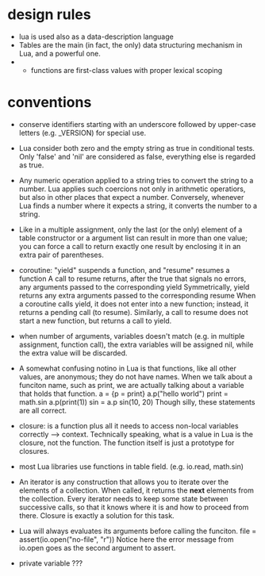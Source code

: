 # design rules
* lua is used also as a data-description language
* Tables are the main (in fact, the only) data structuring mechanism 
in Lua, and a powerful one.
* * functions are first-class values with proper lexical scoping


# conventions
* conserve identifiers starting with an underscore followed by upper-case 
    letters (e.g. _VERSION) for special use.

* Lua consider both zero and the empty string as true in conditional tests. Only 'false' and 'nil' are considered as false, everything else is regarded as true.

* Any numeric operation applied to a string tries to convert the string to a number.  Lua applies such coercions not only in arithmetic operatiors, but also in other places that expect a number. Conversely, whenever Lua finds a number where it expects a string, it converts the number to a string.

* Like in a multiple assignment, only the last (or the only) element of a table constructor or a argument list can result in more than one value;
  you can force a call to return exactly one result by enclosing it in an extra pair of parentheses.

* coroutine: 
    "yield" suspends a function, and "resume" resumes a function
    A call to resume returns, after the true that signals no errors, any arguments passed to the corresponding yield
    Symmetrically, yield returns any extra arguments passed to the corresponding resume
    When a coroutine calls yield, it does not enter into a new function; instead, it returns a pending call (to resume). Similarly, a call to resume does not start a new function, but returns a call to yield.

* when number of arguments, variables doesn't match (e.g. in multiple assignment, function call), the extra variables will be assigned nil, while the extra value will be discarded.

* A somewhat confusing notino in Lua is that functions, like all other values, are anonymous; they do not have names. When we talk about a funciton name, such as print, we are actually talking about a variable that holds that function. 
    a = {p = print}
    a.p("hello world")
    print = math.sin
    a.p(print(1))
    sin = a.p
    sin(10, 20)
Though silly, these statements are all correct.

* closure: is a function plus all it needs to access non-local variables correctly --> context. Technically speaking, what is a value in Lua is the closure, not the function. The function itself is just a prototype for closures.

* most Lua libraries use functions in table field. (e.g. io.read, math.sin)

* An iterator is any construction that allows you to iterate over the elements of a collection. When called, it returns the **next** elements from the collection. Every iterator needs to keep some state between successive calls, so that it knows where it is and how to proceed from there. Closure is exactly a solution for this task.

* Lua will always evaluates its arguments before calling the funciton.
    file = assert(io.open("no-file", "r"))
  Notice here the error message from io.open goes as the second argument to assert.
* private variable ???
